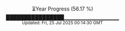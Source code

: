 <p align="center">
⏳Year Progress (56.17 %)<br>
████████████████▁▁▁▁▁▁▁▁▁▁▁▁▁▁ <br>
<sub>Updated: Fri, 25 Jul 2025 00:14:30 GMT</sub>
</p>

